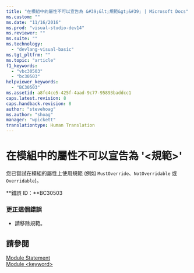 ```yaml
---
title: "在模組中的屬性不可以宣告為 &#39;&lt;規範&gt;&#39; | Microsoft Docs"
ms.custom: ""
ms.date: "11/16/2016"
ms.prod: "visual-studio-dev14"
ms.reviewer: ""
ms.suite: ""
ms.technology: 
  - "devlang-visual-basic"
ms.tgt_pltfrm: ""
ms.topic: "article"
f1_keywords: 
  - "vbc30503"
  - "bc30503"
helpviewer_keywords: 
  - "BC30503"
ms.assetid: a8fc4ce5-425f-4aad-9c77-95893baddcc1
caps.latest.revision: 8
caps.handback.revision: 8
author: "stevehoag"
ms.author: "shoag"
manager: "wpickett"
translationtype: Human Translation
---
```

# 在模組中的屬性不可以宣告為 &#39;&lt;規範&gt;&#39;
您已嘗試在模組的屬性上使用規範 \(例如 `MustOverride`、`NotOverridable` 或 `Overridable`\)。  
  
 **錯誤 ID︰**BC30503  
  
### 更正這個錯誤  
  
-   請移除規範。  
  
## 請參閱  
 [Module Statement](../../visual-basic/language-reference/statements/module-statement.md)   
 [Module \<keyword\>](../../visual-basic/language-reference/modifiers/module-keyword.md)